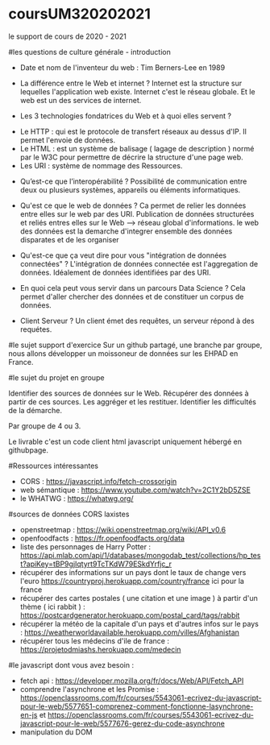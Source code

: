 # coursUM320202021
le support de cours de 2020 - 2021
 
#les questions de culture générale - introduction
 
* Date et nom de l'inventeur du web : 
    Tim Berners-Lee en 1989

* La différence entre le Web et internet ?
Internet est la structure sur lequelles l'application web existe.
Internet c'est le réseau globale. Et le web est un des services de internet.

* Les 3 technologies fondatrices du Web et à quoi elles servent ?
- Le HTTP : qui est le protocole de transfert réseaux au dessus d'IP. Il permet l'envoie de données.
- Le HTML : est un système de balisage ( lagage de description ) normé par le W3C pour permettre de décrire la structure d'une page web.
- Les URI : système de nommage des Ressources.

* Qu’est-ce que l’interopérabilité ? 
    Possibilité de communication entre deux ou plusieurs systèmes, appareils ou éléments informatiques.

* Qu'est ce que le web de données ? 
Ca permet de relier les données entre elles sur le web par des URI.
    Publication de données structurées et reliés entres elles sur le Web --> réseau global d'informations.
le web des données est la demarche d'integrer ensemble des données disparates et de les organiser 

* Qu'est-ce que ça veut dire pour vous "intégration de données connectées" ?
L'intégration de données connectée est l'aggregation de données. Idéalement de données identifiées par des URI.

* En quoi cela peut vous servir dans un parcours Data Science ?
Cela permet d'aller chercher des données et de constituer un corpus de données.

* Client Serveur ?
Un client émet des requêtes, un serveur répond à des requétes.

#le sujet support d'exercice 
Sur un github partagé, une branche par groupe, nous allons développer un moissoneur de données sur les EHPAD en France.

#le sujet du projet en groupe

Identifier des sources de données sur le Web.
Récupérer des données à partir de ces sources.
Les aggréger et les restituer.
Identifier les difficultés de la démarche.

Par groupe de 4 ou 3.

Le livrable c'est un code client html javascript uniquement hébergé en githubpage.

#Ressources intéressantes 

* CORS : https://javascript.info/fetch-crossorigin
* web sémantique : https://www.youtube.com/watch?v=2C1Y2bD5ZSE
* le WHATWG : https://whatwg.org/

#sources de données CORS laxistes

* openstreetmap : https://wiki.openstreetmap.org/wiki/API_v0.6
* openfoodfacts : https://fr.openfoodfacts.org/data
* liste des personnages de Harry Potter : https://api.mlab.com/api/1/databases/mongodab_test/collections/hp_test?apiKey=tBP9gjIqtyrt9TcTKdW79ESkdYrfjc_r
* récupérer des informations sur un pays dont le taux de change vers l'euro https://countryproj.herokuapp.com/country/france ici pour la france
* récupérer des cartes postales ( une citation et une image ) à partir d'un thème ( ici rabbit ) : https://postcardgenerator.herokuapp.com/postal_card/tags/rabbit
* récupérer la météo de la capitale d'un pays et d'autres infos sur le pays : https://weatherworldavailable.herokuapp.com/villes/Afghanistan
* récupérer tous les médecins d'ile de france : https://projetodmiashs.herokuapp.com/medecin


#le javascript dont vous avez besoin :

* fetch api : https://developer.mozilla.org/fr/docs/Web/API/Fetch_API
* comprendre l'asynchrone et les Promise : https://openclassrooms.com/fr/courses/5543061-ecrivez-du-javascript-pour-le-web/5577651-comprenez-comment-fonctionne-lasynchrone-en-js et https://openclassrooms.com/fr/courses/5543061-ecrivez-du-javascript-pour-le-web/5577676-gerez-du-code-asynchrone
* manipulation du DOM